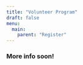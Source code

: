 ```yaml
---
title: "Volunteer Program"
draft: false
menu:
  main:
    parent: "Register"
---
```


### **More info soon!**